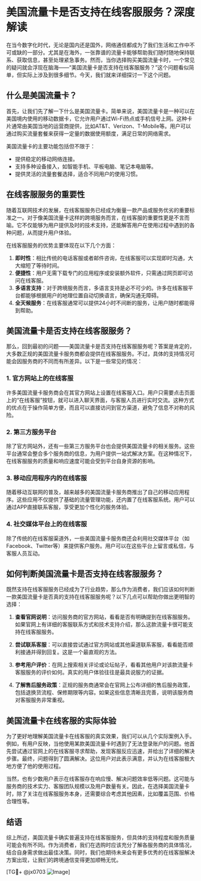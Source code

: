 # 美国流量卡是否支持在线客服服务？深度解读

在当今数字化时代，无论是国内还是国外，网络通信都成为了我们生活和工作中不可或缺的一部分。尤其是在海外，一张靠谱的流量卡能够帮助我们随时随地保持联系、获取信息，甚至处理紧急事务。然而，当你选择购买美国流量卡时，一个常见的疑问就会浮现在脑海——“美国流量卡是否支持在线客服服务？”这个问题看似简单，但实际上涉及到很多细节。今天，我们就来详细探讨一下这个问题。

## 什么是美国流量卡？

首先，让我们先了解一下什么是美国流量卡。简单来说，美国流量卡是一种可以在美国境内使用的移动数据卡，它允许用户通过Wi-Fi热点或手机信号上网。这种卡片通常由美国当地的运营商提供，比如AT&T、Verizon、T-Mobile等。用户可以通过购买流量套餐来获得一定量的数据使用额度，满足日常的网络需求。

美国流量卡的主要功能包括但不限于：

- 提供稳定的移动网络连接。
- 支持多种设备接入，如智能手机、平板电脑、笔记本电脑等。
- 提供灵活的流量套餐选择，适合不同用户的使用习惯。

## 在线客服服务的重要性

随着互联网技术的发展，在线客服服务已经成为衡量一款产品或服务优劣的重要标准之一。对于像美国流量卡这样的跨境服务而言，在线客服的重要性更是不言而喻。它不仅能够为用户提供及时的技术支持，还能解答用户在使用过程中遇到的各种问题，从而提升用户体验。

在线客服服务的优势主要体现在以下几个方面：

1. **即时性**：相比传统的电话客服或者邮件咨询，在线客服可以实现即时沟通，大大缩短了等待时间。
2. **便捷性**：用户无需下载专门的应用程序或安装额外软件，只需通过网页即可访问在线客服。
3. **多语言支持**：对于跨境服务而言，多语言支持是必不可少的。许多在线客服平台都能够根据用户的地理位置自动切换语言，确保沟通无障碍。
4. **全天候服务**：在线客服通常可以提供24小时不间断的服务，让用户随时都能得到帮助。

## 美国流量卡是否支持在线客服服务？

那么，回到最初的问题——美国流量卡是否支持在线客服服务呢？答案是肯定的，大多数正规的美国流量卡服务商都会提供在线客服服务。不过，具体的支持情况可能会因服务商的不同而有所差异。以下是一些常见的情况：

### 1. 官方网站上的在线客服

许多美国流量卡服务商会在其官方网站上设置在线客服入口。用户只需要点击页面上的“在线客服”按钮，就可以进入聊天界面，与客服人员进行实时交流。这种方式的优点在于操作简单方便，而且可以直接访问到官方渠道，避免了信息不对称的风险。

### 2. 第三方服务平台

除了官方网站外，还有一些第三方服务平台也会提供美国流量卡的相关服务。这些平台通常会整合多个服务商的信息，为用户提供一站式解决方案。在这种情况下，在线客服服务的质量和响应速度可能会受到平台自身资源的影响。

### 3. 移动应用程序内的在线客服

随着移动互联网的普及，越来越多的美国流量卡服务商推出了自己的移动应用程序。这些应用不仅提供了基础的流量管理功能，还内置了在线客服系统。用户可以通过APP直接联系客服，享受更加个性化的服务体验。

### 4. 社交媒体平台上的在线客服

除了传统的在线客服渠道外，一些美国流量卡服务商还会利用社交媒体平台（如Facebook、Twitter等）来提供客户服务。用户可以在这些平台上留言或私信，与客服人员互动。

## 如何判断美国流量卡是否支持在线客服服务？

既然支持在线客服服务已经成为了行业趋势，那么作为消费者，我们应该如何判断一款美国流量卡是否真的支持在线客服服务呢？以下几点可以帮助你做出更明智的选择：

1. **查看官网说明**：访问服务商的官方网站，看看是否有明确提到在线客服服务。如果官网上有详细的客服联系方式和技术支持介绍，那么这款流量卡很可能支持在线客服服务。

2. **尝试联系客服**：可以直接尝试通过官方网站或其他渠道联系客服，看看能否顺利接通并得到回复。这是一个最直观的方法。

3. **参考用户评价**：在网上搜索相关评论或论坛帖子，看看其他用户对该款流量卡客服服务的评价如何。真实的用户体验往往是最具说服力的证据。

4. **了解售后服务政策**：正规的服务商通常会在官网上公布详细的售后服务政策，包括退换货流程、保修期限等内容。如果这些信息清晰且完善，说明该服务商对客服服务非常重视。

## 美国流量卡在线客服的实际体验

为了更好地理解美国流量卡在线客服的真实效果，我们可以从几个实际案例入手。例如，有用户反映，当他使用某款美国流量卡时遇到了无法登录账户的问题。他首先尝试通过官网上的在线客服寻求帮助，发现客服反应迅速，并给出了详细的解决步骤。最终，问题得到了圆满解决。这位用户对此表示满意，并认为在线客服极大地方便了他的使用过程。

当然，也有少数用户表示在线客服存在响应慢、解决问题效率低等问题。这可能与服务商的技术实力、客服团队规模以及用户数量有关。因此，在选择美国流量卡时，除了关注在线客服服务本身，还需要综合考虑其他因素，比如覆盖范围、价格合理性等。

## 结语

综上所述，美国流量卡确实普遍支持在线客服服务，但具体的支持程度和服务质量可能会有所不同。作为消费者，我们在选购时应该充分了解各服务商的具体情况，结合自身需求做出最佳决策。同时，我们也期待未来会有更多优秀的在线客服解决方案出现，让我们的跨境通信变得更加顺畅无忧。

[TG💪+ @jx0703 ![Image](https://github.com/user-attachments/assets/dbca1d08-cadb-493c-b0ec-ad6f7a83f270)]
